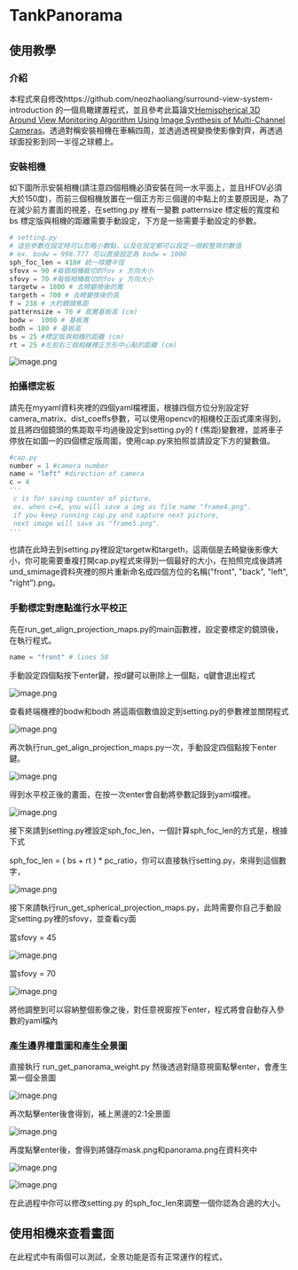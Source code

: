 # TankPanorama

## 使用教學

### 介紹

本程式來自修改https://github.com/neozhaoliang/surround-view-system-introduction 的一個鳥瞰建置程式，並且參考此篇論文[Hemispherical 3D Around View Monitoring Algorithm Using Image Synthesis of Multi-Channel Cameras](https://ieeexplore.ieee.org/document/8581156)。透過對稱安裝相機在車輛四周，並透過透視變換使影像對齊，再透過球面投影到同一半徑之球體上。

### 安裝相機

如下圖所示安裝相機(請注意四個相機必須安裝在同一水平面上，並且HFOV必須大於150度)，而前三個相機放置在一個正方形三個邊的中點上的主要原因是，為了在減少前方畫面的視差，在setting.py 裡有一變數 patternsize 標定板的寬度和 bs 標定版與相機的距離需要手動設定，下方是一些需要手動設定的參數。

```python
# setting.py
# 這些參數在設定時可以忽略小數點，以及在設定都可以設定一個較整齊的數值
# ex. bodw = 998.777 可以直接設定為 bodw = 1000
sph_foc_len = 410# 統一球體半徑
sfovx = 90 #每個相機裁切的fov x 方向大小
sfovy = 70 #每個相機裁切的fov y 方向大小
targetw = 1800 # 去畸變換後的寬
targeth = 700 # 去畸變換後的高
f = 238 # 大約鏡頭焦距
patternsize = 70 # 真實基板高 (cm)
bodw =  1000 # 基板寬
bodh = 180 # 基板高
bs = 25 #標定版與相機的距離 (cm)
rt = 25 #左前右三個相機裡正方形中心點的距離 (cm)
```

![image.png](readme_img/image.png)

### 拍攝標定板

請先在myyaml資料夾裡的四個yaml檔裡面，根據四個方位分別設定好camera_matrix、dist_coeffs參數，可以使用opencv的相機校正函式庫來得到，並且將四個鏡頭的焦距取平均過後設定到setting.py的 f (焦距)變數裡，並將車子停放在如圖一的四個標定版周圍，使用cap.py來拍照並請設定下方的變數值。

```python
#cap.py
number = 1 #camera number
name = "left" #direction of camera
c = 4 
'''
 c is for saving counter of picture.
 ex. when c=4, you will save a img as file name "frame4.png". 
 if you keep running cap.py and capture next picture, 
 next image will save as "frame5.png".
'''
```

也請在此時去到setting.py裡設定targetw和targeth，這兩個是去畸變後影像大小，你可能需要重複打開cap.py程式來得到一個最好的大小，在拍照完成後請將und_smimage資料夾裡的照片重新命名成四個方位的名稱("front", "back", "left", "right”).png。 

### 手動標定對應點進行水平校正

 先在run_get_align_projection_maps.py的main函數裡，設定要標定的鏡頭後，在執行程式。

```python
name = "front" # lines 58
```

手動設定四個點按下enter鍵，按d鍵可以刪除上一個點，q鍵會退出程式

![image.png](readme_img/image%201.png)

查看終端機裡的bodw和bodh 將這兩個數值設定到setting.py的參數裡並關閉程式

![image.png](readme_img/image%202.png)

再次執行run_get_align_projection_maps.py一次，手動設定四個點按下enter鍵。

![image.png](readme_img/image%201.png)

得到水平校正後的畫面，在按一次enter會自動將參數記錄到yaml檔裡。

![image.png](readme_img/image%203.png)

接下來請到setting.py裡設定sph_foc_len，一個計算sph_foc_len的方式是，根據下式

sph_foc_len = ( bs + rt ) * pc_ratio，你可以直接執行setting.py，來得到這個數字，

![image.png](readme_img/image%204.png)

接下來請執行run_get_spherical_projection_maps.py，此時需要你自己手動設定setting.py裡的sfovy，並查看cy面

當sfovy = 45

![image.png](readme_img/image%205.png)

當sfovy = 70

![image.png](readme_img/image%206.png)

將他調整到可以容納整個影像之後，對任意視窗按下enter，程式將會自動存入參數的yaml檔內

### 產生邊界權重圖和產生全景圖

直接執行 run_get_panorama_weight.py 然後透過對隨意視窗點擊enter，會產生第一個全景圖

![image.png](readme_img/image%207.png)

再次點擊enter後會得到，補上黑邊的2:1全景圖

![image.png](readme_img/image%208.png)

再度點擊enter後，會得到將儲存mask.png和panorama.png在資料夾中

![image.png](readme_img/image%209.png)

![image.png](readme_img/image%2010.png)

在此過程中你可以修改setting.py 的sph_foc_len來調整一個你認為合適的大小。

## 使用相機來查看畫面

在此程式中有兩個可以測試，全景功能是否有正常運作的程式，
